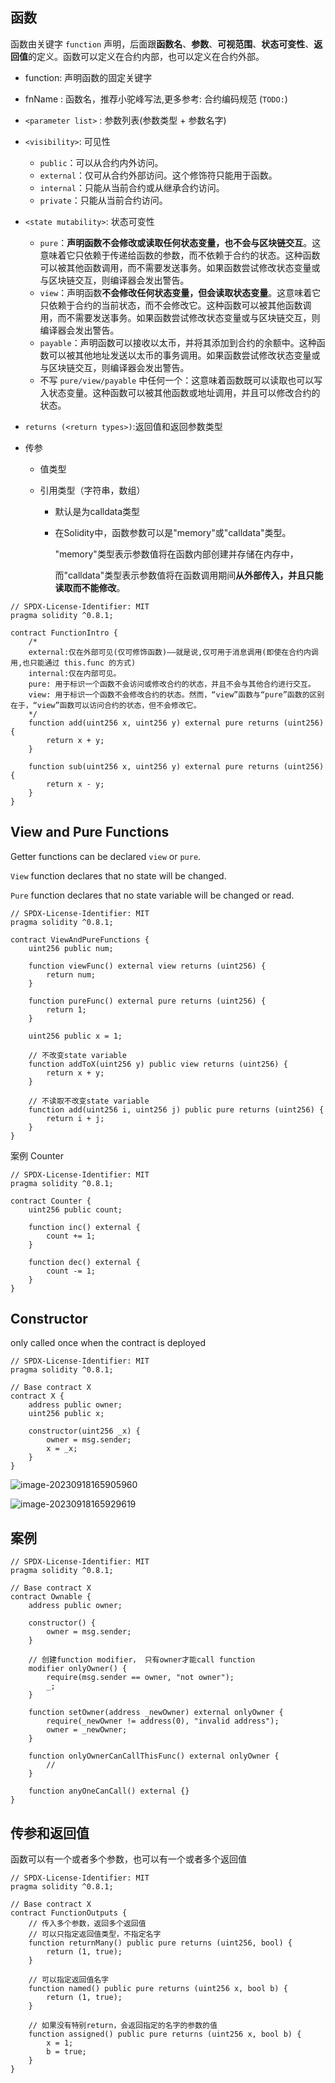 ## 函数

函数由关键字 `function` 声明，后面跟**函数名**、**参数**、**可视范围**、**状态可变性**、**返回值**的定义。函数可以定义在合约内部，也可以定义在合约外部。

- function: 声明函数的固定关键字
- fnName : 函数名，推荐小驼峰写法,更多参考: 合约编码规范 (`TODO:`)
- `<parameter list>` : 参数列表(参数类型 + 参数名字)
- `<visibility>`: 可见性
  - `public`：可以从合约内外访问。
  - `external`：仅可从合约外部访问。这个修饰符只能用于函数。
  - `internal`：只能从当前合约或从继承合约访问。
  - `private`：只能从当前合约访问。
- `<state mutability>`: 状态可变性
  - `pure`：**声明函数不会修改或读取任何状态变量，也不会与区块链交互**。这意味着它只依赖于传递给函数的参数，而不依赖于合约的状态。这种函数可以被其他函数调用，而不需要发送事务。如果函数尝试修改状态变量或与区块链交互，则编译器会发出警告。
  - `view`：声明函数**不会修改任何状态变量，但会读取状态变量**。这意味着它只依赖于合约的当前状态，而不会修改它。这种函数可以被其他函数调用，而不需要发送事务。如果函数尝试修改状态变量或与区块链交互，则编译器会发出警告。
  - `payable`：声明函数可以接收以太币，并将其添加到合约的余额中。这种函数可以被其他地址发送以太币的事务调用。如果函数尝试修改状态变量或与区块链交互，则编译器会发出警告。
  - 不写 `pure/view/payable` 中任何一个：这意味着函数既可以读取也可以写入状态变量。这种函数可以被其他函数或地址调用，并且可以修改合约的状态。
- `returns (<return types>)`:返回值和返回参数类型

- 传参

  - 值类型

  - 引用类型（字符串，数组）

    - 默认是为calldata类型

    - 在Solidity中，函数参数可以是"memory"或"calldata"类型。

       "memory"类型表示参数值将在函数内部创建并存储在内存中，

      而"calldata"类型表示参数值将在函数调用期间**从外部传入，并且只能读取而不能修改**。

```solidity
// SPDX-License-Identifier: MIT
pragma solidity ^0.8.1;

contract FunctionIntro {
    /*
    external:仅在外部可见(仅可修饰函数)——就是说,仅可用于消息调用(即使在合约内调用,也只能通过 this.func 的方式)  
    internal:仅在内部可见。
    pure: 用于标识一个函数不会访问或修改合约的状态，并且不会与其他合约进行交互。
    view: 用于标识一个函数不会修改合约的状态。然而，“view”函数与“pure”函数的区别在于，“view”函数可以访问合约的状态，但不会修改它。
    */
    function add(uint256 x, uint256 y) external pure returns (uint256) {
        return x + y;
    }

    function sub(uint256 x, uint256 y) external pure returns (uint256) {
        return x - y;
    }
}

```



## View and Pure Functions

Getter functions can be declared `view` or `pure`.

`View` function declares that no state will be changed.

`Pure` function declares that no state variable will be changed or read.

```solidity
// SPDX-License-Identifier: MIT
pragma solidity ^0.8.1;

contract ViewAndPureFunctions {
    uint256 public num;

    function viewFunc() external view returns (uint256) {
        return num;
    }

    function pureFunc() external pure returns (uint256) {
        return 1;
    }

    uint256 public x = 1;

    // 不改变state variable
    function addToX(uint256 y) public view returns (uint256) {
        return x + y;
    }

    // 不读取不改变state variable
    function add(uint256 i, uint256 j) public pure returns (uint256) {
        return i + j;
    }
}

```



案例 Counter

```solidity
// SPDX-License-Identifier: MIT
pragma solidity ^0.8.1;

contract Counter {
    uint256 public count;

    function inc() external {
        count += 1;
    }

    function dec() external {
        count -= 1;
    }
}

```



## Constructor

only called once when the contract is deployed

```solidity
// SPDX-License-Identifier: MIT
pragma solidity ^0.8.1;

// Base contract X
contract X {
    address public owner;
    uint256 public x;

    constructor(uint256 _x) {
        owner = msg.sender;
        x = _x;
    }
}

```



![image-20230918165905960](assets\image-20230918165905960.png)

![image-20230918165929619](assets\image-20230918165929619.png)



## 案例

```solidity
// SPDX-License-Identifier: MIT
pragma solidity ^0.8.1;

// Base contract X
contract Ownable {
    address public owner;

    constructor() {
        owner = msg.sender;
    }

    // 创建function modifier， 只有owner才能call function
    modifier onlyOwner() {
        require(msg.sender == owner, "not owner");
        _;
    }
    
    function setOwner(address _newOwner) external onlyOwner {
        require(_newOwner != address(0), "invalid address");
        owner = _newOwner;
    }

    function onlyOwnerCanCallThisFunc() external onlyOwner {
        //
    }

    function anyOneCanCall() external {}
}

```



## 传参和返回值

函数可以有一个或者多个参数，也可以有一个或者多个返回值

```solidity
// SPDX-License-Identifier: MIT
pragma solidity ^0.8.1;

// Base contract X
contract FunctionOutputs {
    // 传入多个参数，返回多个返回值
    // 可以只指定返回值类型，不指定名字
    function returnMany() public pure returns (uint256, bool) {
        return (1, true);
    }

    // 可以指定返回值名字
    function named() public pure returns (uint256 x, bool b) {
        return (1, true);
    }

    // 如果没有特别return，会返回指定的名字的参数的值
    function assigned() public pure returns (uint256 x, bool b) {
        x = 1;
        b = true;
    }
}

```



